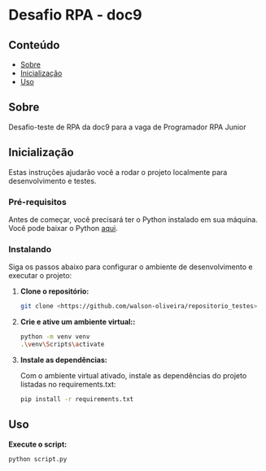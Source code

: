 # Desafio RPA - doc9

## Conteúdo

- [Sobre](#sobre)
- [Inicialização](#inicialização)
- [Uso](#uso)

## Sobre <a name = "sobre"></a>

Desafio-teste de RPA da doc9 para a vaga de Programador RPA Junior

## Inicialização <a name = "inicialização"></a>

Estas instruções ajudarão você a rodar o projeto localmente para desenvolvimento e testes.

### Pré-requisitos

Antes de começar, você precisará ter o Python instalado em sua máquina. Você pode baixar o Python [aqui](https://www.python.org/downloads/).

### Instalando

Siga os passos abaixo para configurar o ambiente de desenvolvimento e executar o projeto:

1. **Clone o repositório:**

   ```bash
   git clone <https://github.com/walson-oliveira/repositorio_testes>
2. **Crie e ative um ambiente virtual::**

    ```bash
    python -m venv venv
    .\venv\Scripts\activate

3. **Instale as dependências:**

    Com o ambiente virtual ativado, instale as dependências do projeto listadas no requirements.txt:

    ```bash
    pip install -r requirements.txt

## Uso <a name="uso"></a>

**Execute o script:**



```bash
python script.py
